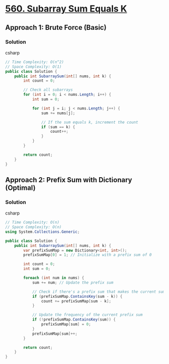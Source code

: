 # [560. Subarray Sum Equals K](https://leetcode.com/problems/subarray-sum-equals-k/)

## Approach 1: Brute Force (Basic)

### Solution
csharp
```csharp
// Time Complexity: O(n^2)
// Space Complexity: O(1)
public class Solution {
    public int SubarraySum(int[] nums, int k) {
        int count = 0;

        // Check all subarrays
        for (int i = 0; i < nums.Length; i++) {
            int sum = 0;

            for (int j = i; j < nums.Length; j++) {
                sum += nums[j];

                // If the sum equals k, increment the count
                if (sum == k) {
                    count++;
                }
            }
        }

        return count;
    }
}
```

## Approach 2: Prefix Sum with Dictionary (Optimal)

### Solution
csharp
```csharp
// Time Complexity: O(n)
// Space Complexity: O(n)
using System.Collections.Generic;

public class Solution {
    public int SubarraySum(int[] nums, int k) {
        var prefixSumMap = new Dictionary<int, int>();
        prefixSumMap[0] = 1; // Initialize with a prefix sum of 0

        int count = 0;
        int sum = 0;

        foreach (int num in nums) {
            sum += num; // Update the prefix sum

            // Check if there's a prefix sum that makes the current sum equal to k
            if (prefixSumMap.ContainsKey(sum - k)) {
                count += prefixSumMap[sum - k];
            }

            // Update the frequency of the current prefix sum
            if (!prefixSumMap.ContainsKey(sum)) {
                prefixSumMap[sum] = 0;
            }
            prefixSumMap[sum]++;
        }

        return count;
    }
}
```

